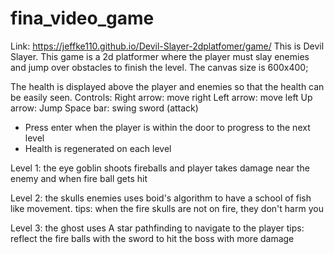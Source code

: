 # fina_video_game
Link: https://jeffke110.github.io/Devil-Slayer-2dplatfomer/game/
This is Devil Slayer. This game is a 2d platformer where the player must slay enemies and jump over obstacles to finish the level.
The canvas size is 600x400;
  
 The health is displayed above the player and enemies so that the health can be easily seen.
 Controls:
 Right arrow: move right
 Left arrow: move left
 Up arrow: Jump
 Space bar: swing sword (attack)

 - Press enter when the player is within the door to progress to the next level
 - Health is regenerated on each level

 Level 1: the eye goblin shoots fireballs and player takes damage near the enemy and when fire ball gets hit

 Level 2: the skulls enemies uses boid's algorithm to have a school of fish like movement.
  tips: when the fire skulls are not on fire, they don't harm you

 Level 3: the ghost uses A star pathfinding to navigate to the player
  tips: reflect the fire balls with the sword to hit the boss with more damage

